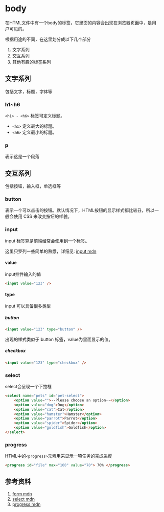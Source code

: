 # body
在HTML文件中有一个body的标签，它里面的内容会出现在浏览器页面中，是用户可见的。

根据用途的不同，在这里划分成以下几个部分
1. 文字系列
2. 交互系列
3. 其他有趣的标签系列
## 文字系列
包括文字，标题，字体等
### h1~h6
`<h1> - <h6>` 标签可定义标题。
- `<h1>` 定义最大的标题。
- `<h6>` 定义最小的标题。

### p
表示这是一个段落

## 交互系列
包括按钮，输入框，单选框等
### button
表示一个可以点击的按钮。默认情况下，HTML按钮的显示样式都比较丑，所以一般会使用 CSS 来改变按钮的样貌。

### input
input 标签算是前端经常会使用到一个标签。

这里只罗列一些简单的熟悉，详细见: [input mdn](https://developer.mozilla.org/zh-CN/docs/Web/HTML/Element/input)
#### value
input控件输入的值
```html
<input value="123" />
```
#### type
input 可以具备很多类型
##### button
```html
<input value="123" type="button" />
```
出现的样式类似于 button 标签，value为里面显示的值。
##### checkbox
```html
<input value="123" type="checkbox" />
```
### select
select会呈现一个下拉框
```html
<select name="pets" id="pet-select">
    <option value="">--Please choose an option--</option>
    <option value="dog">Dog</option>
    <option value="cat">Cat</option>
    <option value="hamster">Hamster</option>
    <option value="parrot">Parrot</option>
    <option value="spider">Spider</option>
    <option value="goldfish">Goldfish</option>
</select>
```
### progress
HTML中的`<progress>`元素用来显示一项任务的完成进度
```html
<progress id="file" max="100" value="70"> 70% </progress>
```
## 参考资料
1. [form mdn](https://developer.mozilla.org/zh-CN/docs/Web/HTML/Element/form)
2. [select mdn](https://developer.mozilla.org/zh-CN/docs/Web/HTML/Element/select)
3. [progress mdn](https://developer.mozilla.org/zh-CN/docs/Web/HTML/Element/progress)


